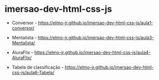 # imersao-dev-html-css-js

- Conversor - https://elmo-jr.github.io/imersao-dev-html-css-js/aula1-conversor/

- Mentalista - https://elmo-jr.github.io/imersao-dev-html-css-js/aula3-Mentalista/

- AluraFlix - https://elmo-jr.github.io/imersao-dev-html-css-js/aula4-AluraFlix/

- Tabela de classificação - https://elmo-jr.github.io/imersao-dev-html-css-js/aula6-Tabela/
